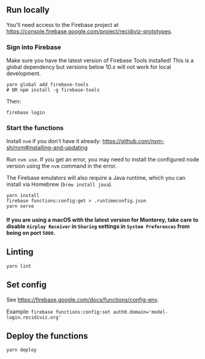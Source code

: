 ## Run locally

You'll need access to the Firebase project at https://console.firebase.google.com/project/recidiviz-prototypes.

### Sign into Firebase

Make sure you have the latest version of Firebase Tools installed! This is a global dependency but versions below 10.x will not work for local development.

```
yarn global add firebase-tools
# OR npm install -g firebase-tools
```

Then:

```
firebase login
```

### Start the functions

Install `nvm` if you don't have it already: https://github.com/nvm-sh/nvm#installing-and-updating

Run `nvm use`. If you get an error, you may need to install the configured node version using the `nvm` command in the
error.

The Firebase emulators will also require a Java runtime, which you can install via Homebrew (`brew install java`).

```
yarn install
firebase functions:config:get > .runtimeconfig.json
yarn serve
```

#### If you are using a macOS with the latest version for Monterey, take care to disable `Airplay Receiver` in `Sharing` settings in `System Preferences` from being on port `5000`.

## Linting

```
yarn lint
```

## Set config

See https://firebase.google.com/docs/functions/config-env.

Example: `firebase functions:config:set auth0.domain='model-login.recidiviz.org'`

## Deploy the functions

```
yarn deploy
```
